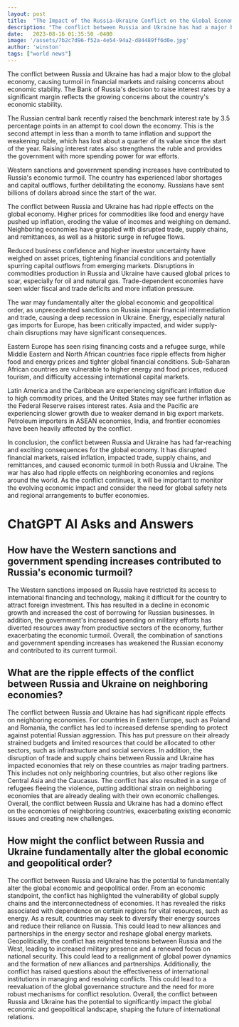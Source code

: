 ```yaml
---
layout: post
title:  "The Impact of the Russia-Ukraine Conflict on the Global Economy"
description: "The conflict between Russia and Ukraine has had a major blow to the global economy, causing turmoil in financial markets and raising concerns about economic stability."
date:   2023-08-16 01:35:50 -0400
image: '/assets/7b2c7d96-f52a-4e54-94a2-d84489ff6d0e.jpg'
author: 'winston'
tags: ["world news"]
---
```


The conflict between Russia and Ukraine has had a major blow to the global economy, causing turmoil in financial markets and raising concerns about economic stability. The Bank of Russia's decision to raise interest rates by a significant margin reflects the growing concerns about the country's economic stability.

The Russian central bank recently raised the benchmark interest rate by 3.5 percentage points in an attempt to cool down the economy. This is the second attempt in less than a month to tame inflation and support the weakening ruble, which has lost about a quarter of its value since the start of the year. Raising interest rates also strengthens the ruble and provides the government with more spending power for war efforts.

Western sanctions and government spending increases have contributed to Russia's economic turmoil. The country has experienced labor shortages and capital outflows, further debilitating the economy. Russians have sent billions of dollars abroad since the start of the war.

The conflict between Russia and Ukraine has had ripple effects on the global economy. Higher prices for commodities like food and energy have pushed up inflation, eroding the value of incomes and weighing on demand. Neighboring economies have grappled with disrupted trade, supply chains, and remittances, as well as a historic surge in refugee flows.

Reduced business confidence and higher investor uncertainty have weighed on asset prices, tightening financial conditions and potentially spurring capital outflows from emerging markets. Disruptions in commodities production in Russia and Ukraine have caused global prices to soar, especially for oil and natural gas. Trade-dependent economies have seen wider fiscal and trade deficits and more inflation pressure.

The war may fundamentally alter the global economic and geopolitical order, as unprecedented sanctions on Russia impair financial intermediation and trade, causing a deep recession in Ukraine. Energy, especially natural gas imports for Europe, has been critically impacted, and wider supply-chain disruptions may have significant consequences.

Eastern Europe has seen rising financing costs and a refugee surge, while Middle Eastern and North African countries face ripple effects from higher food and energy prices and tighter global financial conditions. Sub-Saharan African countries are vulnerable to higher energy and food prices, reduced tourism, and difficulty accessing international capital markets.

Latin America and the Caribbean are experiencing significant inflation due to high commodity prices, and the United States may see further inflation as the Federal Reserve raises interest rates. Asia and the Pacific are experiencing slower growth due to weaker demand in big export markets. Petroleum importers in ASEAN economies, India, and frontier economies have been heavily affected by the conflict.

In conclusion, the conflict between Russia and Ukraine has had far-reaching and exciting consequences for the global economy. It has disrupted financial markets, raised inflation, impacted trade, supply chains, and remittances, and caused economic turmoil in both Russia and Ukraine. The war has also had ripple effects on neighboring economies and regions around the world. As the conflict continues, it will be important to monitor the evolving economic impact and consider the need for global safety nets and regional arrangements to buffer economies.


# ChatGPT AI Asks and Answers
## How have the Western sanctions and government spending increases contributed to Russia's economic turmoil?
The Western sanctions imposed on Russia have restricted its access to international financing and technology, making it difficult for the country to attract foreign investment. This has resulted in a decline in economic growth and increased the cost of borrowing for Russian businesses. In addition, the government's increased spending on military efforts has diverted resources away from productive sectors of the economy, further exacerbating the economic turmoil. Overall, the combination of sanctions and government spending increases has weakened the Russian economy and contributed to its current turmoil.

## What are the ripple effects of the conflict between Russia and Ukraine on neighboring economies?
The conflict between Russia and Ukraine has had significant ripple effects on neighboring economies. For countries in Eastern Europe, such as Poland and Romania, the conflict has led to increased defense spending to protect against potential Russian aggression. This has put pressure on their already strained budgets and limited resources that could be allocated to other sectors, such as infrastructure and social services. In addition, the disruption of trade and supply chains between Russia and Ukraine has impacted economies that rely on these countries as major trading partners. This includes not only neighboring countries, but also other regions like Central Asia and the Caucasus. The conflict has also resulted in a surge of refugees fleeing the violence, putting additional strain on neighboring economies that are already dealing with their own economic challenges. Overall, the conflict between Russia and Ukraine has had a domino effect on the economies of neighboring countries, exacerbating existing economic issues and creating new challenges.

## How might the conflict between Russia and Ukraine fundamentally alter the global economic and geopolitical order?
The conflict between Russia and Ukraine has the potential to fundamentally alter the global economic and geopolitical order. From an economic standpoint, the conflict has highlighted the vulnerability of global supply chains and the interconnectedness of economies. It has revealed the risks associated with dependence on certain regions for vital resources, such as energy. As a result, countries may seek to diversify their energy sources and reduce their reliance on Russia. This could lead to new alliances and partnerships in the energy sector and reshape global energy markets. Geopolitically, the conflict has reignited tensions between Russia and the West, leading to increased military presence and a renewed focus on national security. This could lead to a realignment of global power dynamics and the formation of new alliances and partnerships. Additionally, the conflict has raised questions about the effectiveness of international institutions in managing and resolving conflicts. This could lead to a reevaluation of the global governance structure and the need for more robust mechanisms for conflict resolution. Overall, the conflict between Russia and Ukraine has the potential to significantly impact the global economic and geopolitical landscape, shaping the future of international relations.

